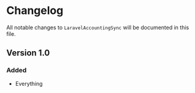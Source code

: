 # Changelog

All notable changes to `LaravelAccountingSync` will be documented in this file.

## Version 1.0

### Added
- Everything
